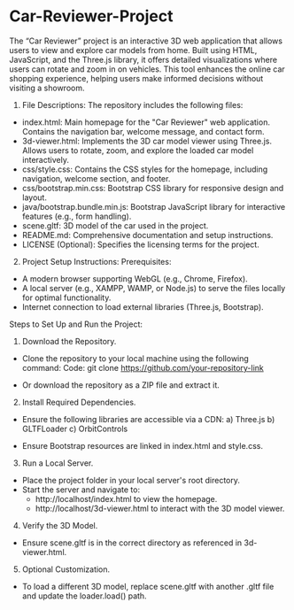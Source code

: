 # Car-Reviewer-Project
The “Car Reviewer” project is an interactive 3D web application that allows users to view and explore car models from home. Built using HTML, JavaScript, and the Three.js library, it offers detailed visualizations where users can rotate and zoom in on vehicles. This tool enhances the online car shopping experience, helping users make informed decisions without visiting a showroom.

1. File Descriptions:
The repository includes the following files:

- index.html: Main homepage for the "Car Reviewer" web application. Contains the navigation bar, welcome message, and contact form.
- 3d-viewer.html: Implements the 3D car model viewer using Three.js. Allows users to rotate, zoom, and explore the loaded car model interactively.
- css/style.css: Contains the CSS styles for the homepage, including navigation, welcome section, and footer.
- css/bootstrap.min.css: Bootstrap CSS library for responsive design and layout.
- java/bootstrap.bundle.min.js: Bootstrap JavaScript library for interactive features (e.g., form handling).
- scene.gltf: 3D model of the car used in the project.
- README.md: Comprehensive documentation and setup instructions.
- LICENSE (Optional): Specifies the licensing terms for the project.

2. Project Setup Instructions:
Prerequisites:

- A modern browser supporting WebGL (e.g., Chrome, Firefox).
- A local server (e.g., XAMPP, WAMP, or Node.js) to serve the files locally for optimal functionality.
- Internet connection to load external libraries (Three.js, Bootstrap).
  
Steps to Set Up and Run the Project:

1) Download the Repository.
- Clone the repository to your local machine using the following command:
Code: 
git clone https://github.com/your-repository-link

- Or download the repository as a ZIP file and extract it.

2) Install Required Dependencies.
- Ensure the following libraries are accessible via a CDN:
 a) Three.js
 b) GLTFLoader
 c) OrbitControls

- Ensure Bootstrap resources are linked in index.html and style.css.
  
3. Run a Local Server.

- Place the project folder in your local server's root directory.
- Start the server and navigate to:
     * http://localhost/index.html to view the homepage.
     * http://localhost/3d-viewer.html to interact with the 3D model viewer.
       
4. Verify the 3D Model.
- Ensure scene.gltf is in the correct directory as referenced in 3d-viewer.html.

5. Optional Customization.
- To load a different 3D model, replace scene.gltf with another .gltf file and update the loader.load() path.
